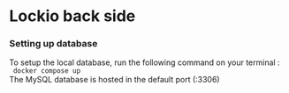 # Lockio back side

### Setting up database
To setup the local database, run the following command on your terminal :
<br><code> docker compose up </code><br>
The MySQL database is hosted in the default port (:3306)
